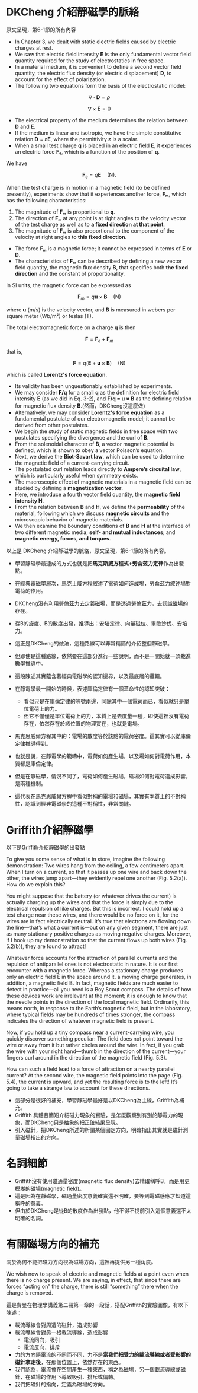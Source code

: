 # DKCheng 介紹靜磁學的脈絡

原文呈現，第6-1節的所有內容

- In Chapter 3, we dealt with static electric fields caused by electric charges at rest.
- We saw that electric field intensity **E** is the only fundamental vector field quantity required for the study of electrostatics in free space.
- In a material medium, it is convenient to define a second vector field quantity, the electric flux density (or electric displacement) **D**, to account for the effect of polarization. 
- The following two equations form the basis of the electrostatic model:  

$$
\nabla \cdot \mathbf{D} = \rho
$$  


$$
\nabla \times \mathbf{E} = 0
$$  

- The electrical property of the medium determines the relation between **D** and **E**.
- If the medium is linear and isotropic, we have the simple constitutive relation **D** = ε**E**, where the permittivity **ε** is a scalar.
- When a small test charge **q** is placed in an electric field **E**, it experiences an electric force **Fₑ**, which is a function of the position of **q**.

We have  

$$
\mathbf{F}_e = q \mathbf{E} \quad (\text{N}).
$$  
 

When the test charge is in motion in a magnetic field (to be defined presently), experiments show that it experiences another force, **Fₘ**, which has the following characteristics:  

1. The magnitude of **Fₘ** is proportional to **q**.  
2. The direction of **Fₘ** at any point is at right angles to the velocity vector of the test charge as well as to **a fixed direction at that point**.  
1. The magnitude of **Fₘ** is also proportional to the component of the velocity at right angles to **this fixed direction**.  

- The force **Fₘ** is a magnetic force; it cannot be expressed in terms of **E** or **D**.
- The characteristics of **Fₘ** can be described by defining a new vector field quantity, the magnetic flux density **B**, that specifies both **the fixed direction** and the constant of proportionality. 
  
In SI units, the magnetic force can be expressed as  

$$
\mathbf{F}_m = q \mathbf{u} \times \mathbf{B} \quad (\text{N})
$$  


where **u** (m/s) is the velocity vector, and **B** is measured in webers per square meter (Wb/m²) or teslas (T).  

The total electromagnetic force on a charge **q** is then  

$$
\mathbf{F} = \mathbf{F}_e + \mathbf{F}_m
$$  

that is,  

$$
\mathbf{F} = q (\mathbf{E} + \mathbf{u} \times \mathbf{B}) \quad (\text{N})
$$  

which is called **Lorentz's force equation**.

- Its validity has been unquestionably established by experiments.
- We may consider **F/q** for a small **q** as the definition for electric field intensity **E** (as we did in Eq. 3-2), and **F/q = u × B** as the defining relation for magnetic flux density **B**.(然而，DKCheng沒這麼做)
- Alternatively, we may consider **Lorentz's force equation** as a fundamental postulate of our electromagnetic model; it cannot be derived from other postulates.  
- We begin the study of static magnetic fields in free space with two postulates specifying the divergence and the curl of **B**. 
- From the solenoidal character of **B**, a vector magnetic potential is defined, which is shown to obey a vector Poisson’s equation. 
- Next, we derive the **Biot-Savart law**, which can be used to determine the magnetic field of a current-carrying circuit. 
- The postulated curl relation leads directly to **Ampere’s circuital law**, which is particularly useful when symmetry exists.  
- The macroscopic effect of magnetic materials in a magnetic field can be studied by defining a **magnetization vector**. 
- Here, we introduce a fourth vector field quantity, the **magnetic field intensity H**. 
- From the relation between **B** and **H**, we define the **permeability** of the material, following which we discuss **magnetic circuits** and the microscopic behavior of magnetic materials. 
- We then examine the boundary conditions of **B** and **H** at the interface of two different magnetic media; **self- and mutual inductances**; and **magnetic energy, forces, and torques**.

以上是 DKCheng 介紹靜磁學的脈絡，原文呈現，第6-1節的所有內容。

- 學習靜磁學最速成的方式也就是把**馬克斯威方程式+勞侖茲力定律**作為出發點。
- 在經典電磁學層次，馬克士威方程敘述了電荷如何造成場，勞侖茲力敘述場對電荷的作用。
- DKCheng沒有利用勞倫茲力去定義磁場，而是透過勞倫茲力，去認識磁場的存在。 
- 從B的旋度、B的散度出發，推導出：安培定律、向量磁位、畢歐沙伐、安培力。
- 這正是DKCheng的做法，這種路線可以非常精簡的介紹整個靜磁學。
- 但即使是這種路線，依然要在這部分進行一些說明，而不是一開始就一頭栽進數學推導中。
- 這段陳述其實蘊含著經典電磁學的認知邊界，以及最底層的邏輯。
- 在靜電學最一開始的時候，表述庫倫定律有一個革命性的認知突破：
    + 看似只是在庫倫定律的等號兩邊，同除其中一個電荷而已，看似就只是單位電荷上的力。
    + 但它不僅僅是單位電荷上的力，本質上是去度量一種，即使這裡沒有電荷存在，依然存在於該位置的物理實在，也就是電場。

- 馬克思威爾方程其中的：電場的散度等於該點的電荷密度。這其實可以從庫倫定律推導得到。
- 也就是說，在靜電學的範疇中，電荷如何產生場，以及場如何對電荷作用，本質都是庫倫定律。
- 但是在靜磁學，情況不同了，電荷如何產生磁場，磁場如何對電荷造成影響，是兩種機制。
- 這代表在馬克思威爾方程中看似對稱的電場和磁場，其實有本質上的不對稱性，認識到經典電磁學的這種不對稱性，非常關鍵。

# Griffith介紹靜磁學

以下是Griffith介紹靜磁學的出發點

To give you some sense of what is in store, imagine the following demonstration: Two wires hang from the ceiling, a few centimeters apart. When I turn on a current, so that it passes up one wire and back down the other, the wires jump apart—they evidently repel one another (Fig. 5.2(a)). How do we explain this?

You might suppose that the battery (or whatever drives the current) is actually charging up the wires and that the force is simply due to the electrical repulsion of like charges. But this is incorrect. I could hold up a test charge near these wires, and there would be no force on it, for the wires are in fact electrically neutral. It’s true that electrons are flowing down the line—that’s what a current is—but on any given segment, there are just as many stationary positive charges as moving negative charges. Moreover, if I hook up my demonstration so that the current flows up both wires (Fig. 5.2(b)), they are found to attract!

Whatever force accounts for the attraction of parallel currents and the repulsion of antiparallel ones is not electrostatic in nature. It is our first encounter with a magnetic force. Whereas a stationary charge produces only an electric field E in the space around it, a moving charge generates, in addition, a magnetic field B. In fact, magnetic fields are much easier to detect in practice—all you need is a Boy Scout compass. The details of how these devices work are irrelevant at the moment; it is enough to know that the needle points in the direction of the local magnetic field. Ordinarily, this means north, in response to the Earth’s magnetic field, but in the laboratory, where typical fields may be hundreds of times stronger, the compass indicates the direction of whatever magnetic field is present.

Now, if you hold up a tiny compass near a current-carrying wire, you quickly discover something peculiar: The field does not point toward the wire or away from it but rather circles around the wire. In fact, if you grab the wire with your right hand—thumb in the direction of the current—your fingers curl around in the direction of the magnetic field (Fig. 5.3).

How can such a field lead to a force of attraction on a nearby parallel current? At the second wire, the magnetic field points into the page (Fig. 5.4), the current is upward, and yet the resulting force is to the left! It’s going to take a strange law to account for these directions.

- 這部分是很好的補充，學習靜磁學最好是以DKCheng為主線，Griffith為補充。
- Griffith 具體且簡短介紹磁力現象的實驗，是怎麼觀察到有別於靜電力的現象，而DKCheng只是抽象的把正確結果呈現。
- 引入磁針，把DKCheng所述的所謂某個固定方向，明確指出其實就是磁針測量磁場指出的方向。

# 名詞細節
- Griffith沒有使用磁通量密度(magnetic flux density)去精確稱呼B，而是用更模糊的磁場(magnetic field)。
- 這是因為在靜磁學，磁通量密度意義確實還不明確，要等到電磁感應才知道這稱呼的意義。
- 但由於DKCheng是從B的散度作為出發點，他不得不提前引入這個意義還不太明確的名詞。

# 有關磁場方向的補充

關於為何不能把磁力方向視為磁場方向，這裡再提供另一種角度。

We wish now to speak of electric and magnetic fields at a point even when there is no charge present. We are saying, in effect, that since there are forces “acting on” the charge, there is still “something” there when the charge is removed.

這是費曼在物理學講義第二冊第一章的一段話，搭配Griffith的實驗圖像，有以下陳述：

- 載流導線會對周遭的磁針，造成影響
- 載流導線會對另一根載流導線，造成影響
    + 電流同向，吸引
    + 電流反向，排斥
- 力的方向隨電流的不同而不同，力不是**當我們把受力的載流導線或者受影響的磁針拿走後**，在那個位置上，依然存在的東西。
- 我們認為，電流會在空間產生一種東西，稱之為磁場，另一個載流導線或磁針，在磁場的作用下導致吸引、排斥或偏轉。
- 我們把磁針的指向，定義為磁場的方向。
